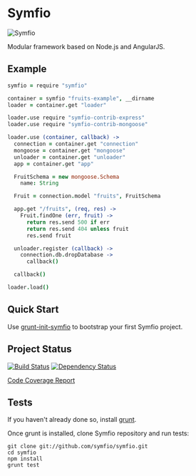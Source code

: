 # Symfio

![Symfio](https://s3-eu-west-1.amazonaws.com/vslinko/symfio/logo@2x.png)

Modular framework based on Node.js and AngularJS.

## Example

```coffeescript
symfio = require "symfio"

container = symfio "fruits-example", __dirname
loader = container.get "loader"

loader.use require "symfio-contrib-express"
loader.use require "symfio-contrib-mongoose"

loader.use (container, callback) ->
  connection = container.get "connection"
  mongoose = container.get "mongoose"
  unloader = container.get "unloader"
  app = container.get "app"

  FruitSchema = new mongoose.Schema
    name: String

  Fruit = connection.model "fruits", FruitSchema

  app.get "/fruits", (req, res) ->
    Fruit.findOne (err, fruit) ->
      return res.send 500 if err
      return res.send 404 unless fruit
      res.send fruit

  unloader.register (callback) ->
    connection.db.dropDatabase ->
      callback()

  callback()

loader.load()
```

## Quick Start

Use [grunt-init-symfio](https://github.com/symfio/grunt-init-symfio) to
bootstrap your first Symfio project.

## Project Status

[![Build Status](http://teamcity.rithis.com/httpAuth/app/rest/builds/buildType:id:bt4,branch:master/statusIcon?guest=1)](http://teamcity.rithis.com/viewType.html?buildTypeId=bt4&guest=1)
[![Dependency Status](https://gemnasium.com/symfio/symfio.png)](https://gemnasium.com/symfio/symfio)

[Code Coverage Report](http://symf.io/coverage-report)

## Tests

If you haven't already done so, install [grunt](http://gruntjs.com).

Once grunt is installed, clone Symfio repository and run tests:

```shell
git clone git://github.com/symfio/symfio.git
cd symfio
npm install
grunt test
```

